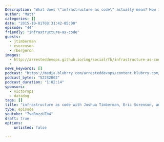 ```yaml
---
Description: "What does \"infrastructure as code\" actually mean? How is it different from configuration management? Special guests Joshua Timberman (Chef), Eric Sorenson (Puppet Labs), and Robyn Bergeron (Ansible) talk with Matt and Trevor about this very topic."
author: "Matt"
categories: []
date: "2015-10-01T08:31:42-05:00"
episode: "44"
friendly: "infrastructure-as-code"
guests: 
  - jtimberman
  - esorenson
  - rbergeron
images: 
  - http://arresteddevops.github.io/img/social/fb/infrastructure-as-code.png
  - 
news_keywords: []
podcast: "https://media.blubrry.com/arresteddevops/content.blubrry.com/arresteddevops/arrested-devops-podcast-episode044.mp3"
podcast_bytes: "52282002"
podcast_duration: "1:02:14"
sponsors: 
  - victorops
  - datadog
tags: []
title: "infrastructure as code with Joshua Timberman, Eric Sorenson, and Robyn Bergeron"
type: episode
youtube: "7voRnzzUZb4"
draft: true
options:
    unlisted: false

---
```



